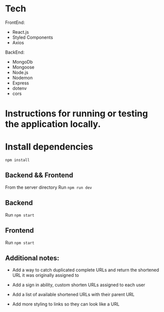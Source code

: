 # Tech

FrontEnd:

- React.js
- Styled Components
- Axios

BackEnd:

- MongoDb
- Mongoose
- Node.js
- Nodemon
- Express
- dotenv
- cors

# Instructions for running or testing the application locally.

# Install dependencies

`npm install`

## Backend && Frontend
From the server directory
Run `npm run dev`

## Backend
Run `npm start`

## Frontend
Run `npm start`

## Additional notes:

- Add a way to catch duplicated complete URLs and return the shortened URL it was originally assigned to

- Add a sign in ability, custom shorten URLs assigned to each user

- Add a list of available shortened URLs with their parent URL

- Add more styling to links so they can look like a URL
